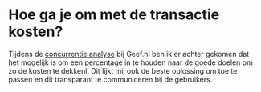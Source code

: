 # Hoe ga je om met de transactie kosten?

Tijdens de [concurrentie analyse](../stakeholders/wat-doet-de-concurrentie-2.0/#geef-nl) bij Geef.nl ben ik er achter gekomen dat het mogelijk is om een percentage in te houden naar de goede doelen om zo de kosten te dekkenl. Dit lijkt mij ook de beste oplossing om toe te passen en dit transparant te communiceren bij de gebruikers.

